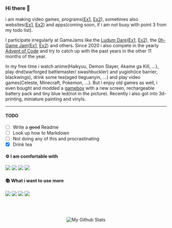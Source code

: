 ### Hi there 👋

i am making video games, programs([Ex1][level editor], [Ex2][latxt]), sometimes also websites([Ex1][mypage], [Ex2][dnd]) and apps(coming soon, if i am not busy with point 3 from my todo list). 

I participate irregularly at GameJams like the [Ludum Dare][ld]([Ex1][ld g1], [Ex2][ld g2]), the [0h-Game Jam][0h]([Ex1][0h g1], [Ex2][0h g2]) and others.
Since 2020 i also compete in the yearly [Advent of Code][aoc] and try to catch up with the past years in the other 11 months of the year.

In my free time i  watch anime(Haikyuu, Demon Slayer, Akame ga Kill, ...), play dnd(warforged battlemaster/ swashbuckler) and yugioh(ice barrier, blackwings), drink some tea(aged tieguanyin, ...) and play video games(Celeste, Minecraft, Pokemon, ...). But i enjoy old games as well, i even bought and modded a [gameboy][gameboy] with a new screen, rechargeable battery pack and tiny blue led(not in the picture).  Recently i also got into 3d-printing, miniature painting and vinyls.

---

#### TODO

- [ ] Write a ~~good~~ Readme
- [ ] Look up how to Markdown
- [ ] Not doing any of this and procrastinating
- [x] Drink tea

#### ⚙️ I am comfortable with

<span>
  <img src="https://img.shields.io/badge/Java-ED8B00?style=for-the-badge&logo=java&logoColor=white"/>
   <img src="https://img.shields.io/badge/OpenGL-FFFFFF?style=for-the-badge&logo=opengl"/>
  <img src="https://img.shields.io/badge/JavaScript-323330?style=for-the-badge&logo=javascript&logoColor=F7DF1E"/>
  <img src="https://img.shields.io/badge/Svelte-4A4A55?style=for-the-badge&logo=svelte&logoColor=FF3E00"/>
 </span>

#### 📚 What i want to use more

<span>
  <img src="https://img.shields.io/badge/C%2B%2B-00599C?style=for-the-badge&logo=c%2B%2B&logoColor=white"/>
  <img src="https://img.shields.io/badge/blender-%23F5792A.svg?style=for-the-badge&logo=blender&logoColor=white"/>
  <img src="https://img.shields.io/badge/Android-3DDC84?style=for-the-badge&logo=android&logoColor=white"/>
  <img src="https://img.shields.io/badge/Arduino-00979D?style=for-the-badge&logo=Arduino&logoColor=white"/>
</span>

<br><br>

<p align="center"> 
  <img src="https://github-readme-stats.vercel.app/api?username=PhoenixofForce&hide=contribs&count_private=true&show_icons=true&theme=graywhite&custom_title=My%20Funny%20Numbers" alt="My Github Stats" />
</p>
  
  <!--- LINKS -->
  [aoc]: https://adventofcode.com
  
  [ld]: https://ldjam.com
  [ld g1]: https://github.com/PhoenixofForce/Ludum_Dare_48
  [ld g2]: https://github.com/Nottrex/LudumDare44
  
  [0h]: http://0hgame.eu
  [0h g1]: https://github.com/PhoenixofForce/0HGameJam_21
  [0h g2]: https://github.com/PhoenixofForce/0HGameJam
  
  [level editor]: https://github.com/PhoenixofForce/Level_Editor
  [texture packer]: https://github.com/PhoenixofForce/TexturePacker
  [latxt]: https://github.com/PhoenixofForce/LaTxT
  
  [mypage]: https://phoenixofforce.github.io
  [dnd]: https://phoenixofforce.github.io/DND_Utils/
  
  [gameboy]: https://twitter.com/PhoenixofForce/status/1408771078500069380  
